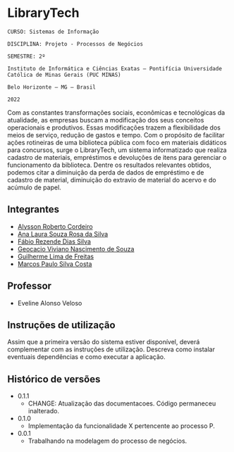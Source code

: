 # LibraryTech

`CURSO: Sistemas de Informação`

`DISCIPLINA: Projeto - Processos de Negócios`

`SEMESTRE: 2º`

`Instituto de Informática e Ciências Exatas – Pontifícia Universidade Católica de Minas Gerais (PUC MINAS)` 

`Belo Horizonte – MG – Brasil`

`2022`

Com as constantes transformações sociais, econômicas e tecnológicas da atualidade, as empresas buscam a modificação dos seus conceitos operacionais e produtivos. Essas modificações trazem a flexibilidade dos meios de serviço, redução de gastos e tempo. Com o propósito de facilitar ações rotineiras de uma biblioteca pública com foco em materiais didáticos para concursos, surge o LibraryTech, um sistema informatizado que realiza cadastro de materiais, empréstimos e devoluções de itens para gerenciar o funcionamento da biblioteca. Dentre os resultados relevantes obtidos, podemos citar a diminuição da perda de dados de empréstimo e de cadastro de material, diminuição do extravio de material do acervo e do acúmulo de papel.

## Integrantes

* [Alysson Roberto Cordeiro](https://github.com/AlyRobCor-05)
* [Ana Laura Souza Rosa da Silva](https://github.com/analaura21)
* [Fábio Rezende Dias Silva](https://github.com/fabiodias27)
* [Geocacio Viviano Nascimento de Souza](https://github.com/vivianogeocacio)
* [Guilherme Lima de Freitas](https://github.com/guifreitas27)
* [Marcos Paulo Silva Costa](https://github.com/MarcosPaulo62)

## Professor

* Eveline Alonso Veloso

## Instruções de utilização

Assim que a primeira versão do sistema estiver disponível, deverá complementar com as instruções de utilização. Descreva como instalar eventuais dependências e como executar a aplicação.

## Histórico de versões

* 0.1.1
    * CHANGE: Atualização das documentacoes. Código permaneceu inalterado.
* 0.1.0
    * Implementação da funcionalidade X pertencente ao processo P.
* 0.0.1
    * Trabalhando na modelagem do processo de negócios.

